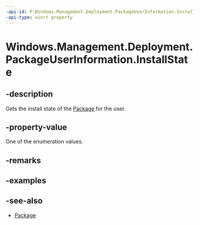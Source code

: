 ```yaml
---
-api-id: P:Windows.Management.Deployment.PackageUserInformation.InstallState
-api-type: winrt property
---
```


<!-- Property syntax
public Windows.Management.Deployment.PackageInstallState InstallState { get; }
-->

# Windows.Management.Deployment.PackageUserInformation.InstallState

## -description
Gets the install state of the [Package](https://docs.microsoft.com/uwp/api/windows.applicationmodel.package) for the user.

## -property-value
One of the enumeration values.

## -remarks

## -examples

## -see-also

- [Package](https://docs.microsoft.com/uwp/api/windows.applicationmodel.package)
